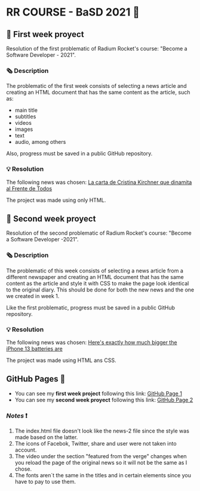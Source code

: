 # RR COURSE - BaSD 2021 :rocket:
## :pushpin: First week proyect
Resolution of the first problematic of Radium Rocket's course: "Become a Software Developer - 2021".
### :newspaper_roll: Description
The problematic of the first week consists of selecting a news article and creating an HTML document that has the same content as the article, such as:
- main title
- subtitles
- videos
- images
- text
- audio, among others

Also, progress must be saved in a public GitHub repository.
### :bulb: Resolution
The following news was chosen: [La carta de Cristina Kirchner que dinamita al Frente de Todos](https://www.lanacion.com.ar/politica/la-debilidad-de-cristina-kirchner-y-el-peligro-de-una-implosion-del-frente-de-todos-nid16092021/ "La carta de Cristina Kirchner que dinamita al Frente de Todos")

The project was made using only HTML.
## :pushpin: Second week proyect
Resolution of the second problematic of Radium Rocket's course: "Become a Software Developer -2021".
### :newspaper_roll: Description
The problematic of this week consists of selecting a news article from a different newspaper and creating an HTML document that has the same content as the article and style it with CSS to make the page look identical to the original diary.  This should be done for both the new news and the one we created in week 1.

Like the first problematic, progress must be saved in a public GitHub repository.
### :bulb: Resolution
The following news was chosen: [Here's exactly how much bigger the iPhone 13 batteries are](https://www.theverge.com/2021/9/17/22678607/iphone-13-reported-battery-sizes-increase-laptop-comparison "Here’s exactly how much bigger the iPhone 13 batteries are")

The project was made using HTML ans CSS.
## GitHub Pages :scroll:
- You can see my **first week project** following this link: [GitHub Page 1](https://agusmignini.github.io/my-news/ "GitHub Page 1")
- You can see my **second week proyect** following this link: [GitHub Page 2](https://agusmignini.github.io/my-news/news-2 "GitHub Page 2")
### ***Notes*** :exclamation:
1. The index.html file doesn't look like the news-2 file since the style was made based on the latter.
2. The icons of Facebok, Twitter, share and user were not taken into account.
3. The video under the section "featured from the verge" changes when you reload the page of the original news so it will not be the same as I chose.
4. The fonts aren´t the same in the titles and in certain elements since you have to pay to use them.
